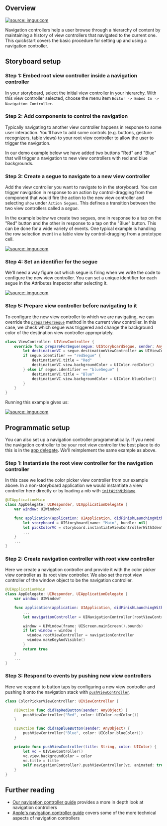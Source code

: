## Overview
<a href="http://imgur.com/7STmvxL"><img src="http://i.imgur.com/7STmvxL.gif" title="source: imgur.com" /></a>

Navigation controllers help a user browse through a hierarchy of content
by maintaining a history of view controllers that navigated to the
current one.  This quickstart covers the basic procedure for setting up
and using a navigation controller.

## Storyboard setup

### Step 1: Embed root view controller inside a navigation controller
In your storyboard, select the initial view controller in your
hierarchy.  With this view controller selected, choose the menu item
`Editor -> Embed In -> Navigation Controller`.

### Step 2: Add components to control the navigation
Typically navigating to another view controller happens in response to
some user interaction.  You'll have to add some controls (e.g. buttons,
gesture recognizers, table views) to your root view controller to allow
the user to trigger the navigation.

In our demo example below we have added two buttons "Red" and "Blue"
that will trigger a navigation to new view controllers with red and blue
backgrounds.

### Step 3: Create a segue to navigate to a new view controller
Add the view controller you want to navigate to in the storyboard.  You
can trigger navigation in response to an action by control-dragging
from the component that would fire the action to the new view controller
and selecting `show` under `Action Segues`.  This defines a transition
between the two view controllers called a _segue_.

In the example below we create two segues, one in response to a tap on
the "Red" button and the other in response to a tap on the "Blue"
button.  This can be done for a wide variety of events.  One typical
example is handling the row selection event in a table view by
control-dragging from a prototype cell.

<a href="http://imgur.com/Tq6grSl"><img src="http://i.imgur.com/Tq6grSl.gif" title="source: imgur.com" /></a>

### Step 4: Set an identifier for the segue
We'll need a way figure out which segue is firing when we write the code
to configure the new view controller.  You can set a unique identifier for each
segue in the Attributes Inspector after selecting it.

<a href="http://imgur.com/sKRkV9n"><img src="http://i.imgur.com/sKRkV9n.gif" title="source: imgur.com" /></a>

### Step 5: Prepare view controller before navigating to it

To configure the new view controller to which we are navigating, we can
override the [`prepareForSegue`][prepareforsegue] method in the current
view controller.  In this case, we check which segue was triggered and
change the background color of the destination view controller
appropriately.

[prepareforsegue]: https://developer.apple.com/library/ios/documentation/UIKit/Reference/UIViewController_Class/index.html#//apple_ref/occ/instm/UIViewController/prepareForSegue:sender:

```swift
class ViewController: UIViewController {
    override func prepareForSegue(segue: UIStoryboardSegue, sender: AnyObject?) {
        let destinationVC = segue.destinationViewController as UIViewController
        if segue.identifier == "redSegue" {
            destinationVC.title = "Red"
            destinationVC.view.backgroundColor = UIColor.redColor()
        } else if segue.identifier == "blueSegue" {
            destinationVC.title = "Blue"
            destinationVC.view.backgroundColor = UIColor.blueColor()
        }
    }
}
```

Running this example gives us:

<a href="http://imgur.com/msRxYYM"><img src="http://i.imgur.com/msRxYYM.gif" title="source: imgur.com" /></a>

## Programmatic setup
You can also set up a navigation controller programmatically.  If you
need the navigation controller to be your root view controller the best
place to do this is in the [app delegate](Application-Architecture#programatically-setting-the-root-view-controller).
We'll reimplement the same example as above.

### Step 1: Instantiate the root view controller for the navigation controller
In this case we load the color picker view controller from our example
above.  In a non-storyboard application we would instantiate a view
controller here directly or by loading a nib with
[`initWithNibName`][initwithnibname].

[initwithnibname]: https://developer.apple.com/library/ios/documentation/UIKit/Reference/UIViewController_Class/#//apple_ref/occ/instm/UIViewController/initWithNibName:bundle:

```swift
@UIApplicationMain
class AppDelegate: UIResponder, UIApplicationDelegate {
    var window: UIWindow?

    func application(application: UIApplication, didFinishLaunchingWithOptions launchOptions: [NSObject: AnyObject]?) -> Bool {
        let storyboard = UIStoryboard(name: "Main", bundle: nil)
        let pickColorVC = storyboard.instantiateViewControllerWithIdentifier("PickAColor") as UIViewController
        ...
    }
    ...
}
```

### Step 2: Create navigation controller with root view controller
Here we create a navigation controller and provide it with the color
picker view controller as its root view controller.  We also set the
root view controller of the window object to be the navigation
controller.

```swift
@UIApplicationMain
class AppDelegate: UIResponder, UIApplicationDelegate {
    var window: UIWindow?

    func application(application: UIApplication, didFinishLaunchingWithOptions launchOptions: [NSObject: AnyObject]?) -> Bool {
        ...
        let navigationController = UINavigationController(rootViewController: pickColorVC)

        window = UIWindow(frame: UIScreen.mainScreen().bounds)
        if let window = window {
          window.rootViewController = navigationController
          window.makeKeyAndVisible()
        }
        return true
    }
    ...
}
```

### Step 3: Respond to events by pushing new view controllers
Here we respond to button taps by configuring a new view controller and
pushing it onto the navigation stack with [`pushViewController`][pushvc].

[pushvc]: https://developer.apple.com/library/ios/documentation/UIKit/Reference/UINavigationController_Class/index.html#//apple_ref/occ/instm/UINavigationController/pushViewController:animated:

```swift
class ColorPickerViewController: UIViewController {

    @IBAction func didTapRedButton(sender: AnyObject) {
        pushViewController("Red", color: UIColor.redColor())
    }

    @IBAction func didTapBlueButton(sender: AnyObject) {
        pushViewController("Blue", color: UIColor.blueColor())
    }

    private func pushViewController(title: String, color: UIColor) {
        let vc = UIViewController()
        vc.view.backgroundColor = color
        vc.title = title
        self.navigationController?.pushViewController(vc, animated: true)
    }
}
```

## Further reading
* [Our navigation controller guide](Navigation-Controller#) provides a
  more in depth look at navigation controllers
* [Apple's navigation controller guide][appleguide] covers some of the more
  technical aspects of navigation controllers

[appleguide]: https://developer.apple.com/library/ios/documentation/WindowsViews/Conceptual/ViewControllerCatalog/Chapters/NavigationControllers.html
